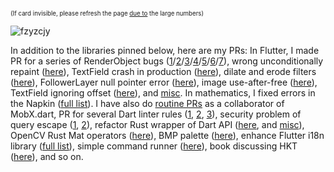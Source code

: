 <sup><sup>(If card invisible, please refresh the page [due to](https://github.com/anuraghazra/github-readme-stats/issues/1772#issuecomment-1140455438) the large numbers)</sup></sup>

<img align="center" src="https://github-readme-stats.vercel.app/api?username=fzyzcjy&show_icons=true&locale=en&count_private=true" alt="fzyzcjy" />

In addition to the libraries pinned below, here are my PRs: In Flutter, I made PR for a series of RenderObject bugs ([1](https://github.com/flutter/flutter/pull/112039)/[2](https://github.com/flutter/flutter/pull/112040)/[3](https://github.com/flutter/flutter/pull/112041)/[4](https://github.com/flutter/flutter/pull/112042)/[5](https://github.com/flutter/flutter/pull/112043)/[6](https://github.com/flutter/flutter/pull/112044)/[7](https://github.com/flutter/flutter/pull/112045)), wrong unconditionally repaint ([here](https://github.com/flutter/flutter/pull/111790)), TextField crash in production ([here](https://github.com/flutter/engine/pull/30916)), dilate and erode filters ([here](https://github.com/flutter/engine/pull/32334)), FollowerLayer null pointer error ([here](https://github.com/flutter/flutter/pull/100672)), image use-after-free ([here](https://github.com/flutter/flutter/pull/110131)), TextField ignoring offset ([here](https://github.com/flutter/flutter/pull/109287)), and [misc](https://github.com/flutter/flutter/pulls?q=is%3Apr+author%3Afzyzcjy). In mathematics, I fixed errors in the Napkin ([full list](https://github.com/vEnhance/napkin/pulls?q=is%3Apr+author%3Afzyzcjy)). I have also do [routine PRs](https://github.com/mobxjs/mobx.dart/pulls?q=is%3Apr+author%3Afzyzcjy) as a collaborator of MobX.dart, PR for several Dart linter rules ([1](https://github.com/dart-code-checker/dart-code-metrics/pull/705), [2](https://github.com/dart-code-checker/dart-code-metrics/pull/722), [3](https://github.com/dart-code-checker/dart-code-metrics/pull/868)), security problem of query escape ([1](https://github.com/swagger-api/swagger-codegen/pull/11639), [2](https://github.com/swagger-api/swagger-codegen-generators/pull/1009)), refactor Rust wrapper of Dart API ([here](https://github.com/sunshine-protocol/allo-isolate/pull/8), and [misc](https://github.com/sunshine-protocol/allo-isolate/pulls?q=is%3Apr+author%3Afzyzcjy)), OpenCV Rust Mat operators ([here](https://github.com/twistedfall/opencv-rust/pull/280)), BMP palette ([here](https://github.com/image-rs/image/pull/1572)), enhance Flutter i18n library ([full list](https://github.com/Tienisto/slang/pulls?q=is%3Apr+author%3A%40me+is%3Aclosed)), simple command runner ([here](https://github.com/kevmoo/build_cli/pull/99)), book discussing HKT ([here](https://github.com/PhotonQuantum/magic-in-ten-mins-rs/pull/2)), and so on.
